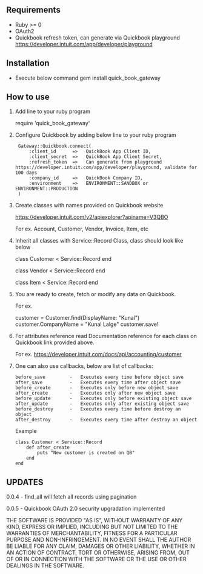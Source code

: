 ## Requirements

* Ruby >= 0
* OAuth2
* Quickbook refresh token, can generate via Quickbook playground https://developer.intuit.com/app/developer/playground 


## Installation

* Execute below command 
    gem install quick_book_gateway

## How to use

1.  Add line to your ruby program

    require 'quick_book_gateway'


2. Configure Quickbook by adding below line to your ruby program

        Gateway::Quickbook.connect(
            :client_id      =>   QuickBook App Client ID,
            :client_secret  =>   QuickBook App Client Secret,
            :refresh_token  =>   Can generate from playground https://developer.intuit.com/app/developer/playground, validate for 100 days
            :company_id     =>   QuickBook Company ID,
            :environment    =>   ENVIRONMENT::SANDBOX or ENVIRONMENT::PRODUCTION
        )

3.  Create classes with names provided on Quickbook website 

    https://developer.intuit.com/v2/apiexplorer?apiname=V3QBO

    For ex. Account, Customer, Vendor, Invoice, Item, etc


4. Inherit all classes with Service::Record Class, class should look like below

    class Customer < Service::Record
    end

    class Vendor < Service::Record
    end

    class Item < Service::Record
    end

5.  You are ready to create, fetch or modify any data on Quickbook.
    
    For ex.

    customer = Customer.find(DisplayName: "Kunal")
    customer.CompanyName = "Kunal Lalge"
    customer.save!

6.  For attributes reference read Documentation reference for each class on Quickbook link provided above.

    For ex. https://developer.intuit.com/docs/api/accounting/customer
  
7.  One can also use callbacks, below are list of callbacks:

        before_save         -   Executes every time before object save
        after_save          -   Executes every time after object save
        before_create       -   Executes only before new object save
        after_create        -   Executes only after new object save
        before_update       -   Executes only before existing object save
        after_update        -   Executes only after existing object save
        before_destroy      -   Executes every time before destroy an object
        after_destroy       -   Executes every time after destroy an object

    Example 
    
        class Customer < Service::Record
            def after_create
                puts "New customer is created on QB"
            end
        end


## UPDATES

0.0.4   - find_all will fetch all records using pagination

0.0.5   - Quickbook OAuth 2.0 security upgradation implemented


THE SOFTWARE IS PROVIDED "AS IS", WITHOUT WARRANTY OF ANY KIND, EXPRESS OR
IMPLIED, INCLUDING BUT NOT LIMITED TO THE WARRANTIES OF MERCHANTABILITY,
FITNESS FOR A PARTICULAR PURPOSE AND NON-INFRINGEMENT. IN NO EVENT SHALL THE
AUTHOR BE LIABLE FOR ANY CLAIM, DAMAGES OR OTHER LIABILITY, WHETHER IN AN 
ACTION OF CONTRACT, TORT OR OTHERWISE, ARISING FROM, OUT OF OR IN CONNECTION 
WITH THE SOFTWARE OR THE USE OR OTHER DEALINGS IN THE SOFTWARE.